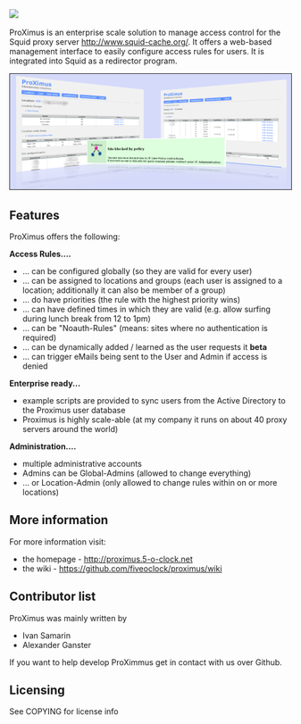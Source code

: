<img src="https://github.com/fiveoclock/proximus/raw/master/proximus-redirector/srv/www/proximus/img/logo.png" />

ProXimus is an enterprise scale solution to manage access control for the Squid
proxy server http://www.squid-cache.org/. It offers a web-based management 
interface to easily configure access rules for users. It is integrated into 
Squid as a redirector program.

<img src="https://github.com/fiveoclock/fiveoclock.github.com/raw/master/proximus/images/screenie.png" border=1 />


## Features
ProXimus offers the following:

**Access Rules....**

* ... can be configured globally (so they are valid for every user)
* ... can be assigned to locations and groups (each user is assigned to a location; additionally it can also be member of a group)
* ... do have priorities (the rule with the highest priority wins)
* ... can have defined times in which they are valid (e.g. allow surfing during lunch break from 12 to 1pm)
* ... can be "Noauth-Rules" (means: sites where no authentication is required)
* ... can be dynamically added / learned as the user requests it **beta** 
* ... can trigger eMails being sent to the User and Admin if access is denied

**Enterprise ready...**

* example scripts are provided to sync users from the Active Directory to the Proximus user database
* Proximus is highly scale-able (at my company it runs on about 40 proxy servers around the world)

**Administration....**

* multiple administrative accounts
* Admins can be Global-Admins (allowed to change everything)
* ... or Location-Admin (only allowed to change rules within on or more locations)


## More information

For more information visit:

* the homepage - http://proximus.5-o-clock.net
* the wiki - https://github.com/fiveoclock/proximus/wiki


## Contributor list

ProXimus was mainly written by 
* Ivan Samarin
* Alexander Ganster

If you want to help develop ProXimmus get in contact with us over Github.


## Licensing

See COPYING for license info

